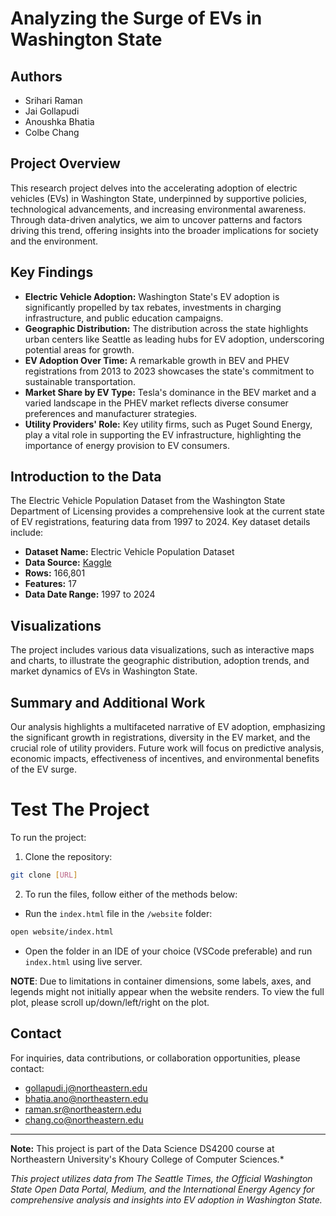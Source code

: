 # Analyzing the Surge of EVs in Washington State

## Authors

- Srihari Raman
- Jai Gollapudi
- Anoushka Bhatia
- Colbe Chang

## Project Overview

This research project delves into the accelerating adoption of electric vehicles (EVs) in Washington State, underpinned by supportive policies, technological advancements, and increasing environmental awareness. Through data-driven analytics, we aim to uncover patterns and factors driving this trend, offering insights into the broader implications for society and the environment.

## Key Findings

- **Electric Vehicle Adoption:** Washington State's EV adoption is significantly propelled by tax rebates, investments in charging infrastructure, and public education campaigns.
- **Geographic Distribution:** The distribution across the state highlights urban centers like Seattle as leading hubs for EV adoption, underscoring potential areas for growth.
- **EV Adoption Over Time:** A remarkable growth in BEV and PHEV registrations from 2013 to 2023 showcases the state's commitment to sustainable transportation.
- **Market Share by EV Type:** Tesla's dominance in the BEV market and a varied landscape in the PHEV market reflects diverse consumer preferences and manufacturer strategies.
- **Utility Providers' Role:** Key utility firms, such as Puget Sound Energy, play a vital role in supporting the EV infrastructure, highlighting the importance of energy provision to EV consumers.

## Introduction to the Data

The Electric Vehicle Population Dataset from the Washington State Department of Licensing provides a comprehensive look at the current state of EV registrations, featuring data from 1997 to 2024. Key dataset details include:

- **Dataset Name:** Electric Vehicle Population Dataset
- **Data Source:** [Kaggle](https://www.kaggle.com/datasets/yashusinghal/electric-vehicle-population-dataset)
- **Rows:** 166,801
- **Features:** 17
- **Data Date Range:** 1997 to 2024

## Visualizations

The project includes various data visualizations, such as interactive maps and charts, to illustrate the geographic distribution, adoption trends, and market dynamics of EVs in Washington State.

## Summary and Additional Work

Our analysis highlights a multifaceted narrative of EV adoption, emphasizing the significant growth in registrations, diversity in the EV market, and the crucial role of utility providers. Future work will focus on predictive analysis, economic impacts, effectiveness of incentives, and environmental benefits of the EV surge.

# Test The Project
To run the project:

1. Clone the repository:
```bash
git clone [URL]
```

2. To run the files, follow either of the methods below:
- Run the ```index.html``` file in the ```/website``` folder:
```bash
open website/index.html
```

- Open the folder in an IDE of your choice (VSCode preferable) and run ```index.html``` using live server.

**NOTE**: Due to limitations in container dimensions, some labels, axes, and legends might not initially appear when the website renders. To view the full plot, please scroll up/down/left/right on the plot.

## Contact

For inquiries, data contributions, or collaboration opportunities, please contact:

- gollapudi.j@northeastern.edu
- bhatia.ano@northeastern.edu
- raman.sr@northeastern.edu
- chang.co@northeastern.edu

---
**Note:** This project is part of the Data Science DS4200 course at Northeastern University's Khoury College of Computer Sciences.*

*This project utilizes data from The Seattle Times, the Official Washington State Open Data Portal, Medium, and the International Energy Agency for comprehensive analysis and insights into EV adoption in Washington State.*
